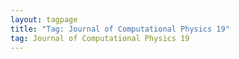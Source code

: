 ```yaml
---
layout: tagpage
title: "Tag: Journal of Computational Physics 19"
tag: Journal of Computational Physics 19
---
```

